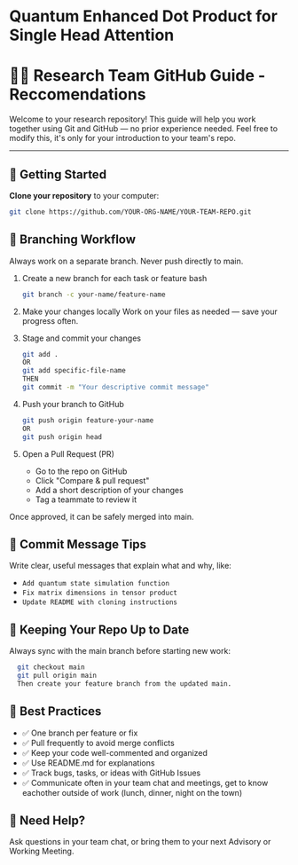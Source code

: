 # Quantum Enhanced Dot Product for Single Head Attention

# 🧑‍🔬 Research Team GitHub Guide - Reccomendations

Welcome to your research repository! This guide will help you work together using Git and GitHub — no prior experience needed. Feel free to modify this, it's only for your introduction to your team's repo.

---

## 🚀 Getting Started

**Clone your repository** to your computer:

```bash
git clone https://github.com/YOUR-ORG-NAME/YOUR-TEAM-REPO.git
```

## 🌿 Branching Workflow

Always work on a separate branch. Never push directly to main.

1. Create a new branch for each task or feature
   bash

   ```bash
   git branch -c your-name/feature-name

   ```

2. Make your changes locally
   Work on your files as needed — save your progress often.

3. Stage and commit your changes

   ```bash
   git add .
   OR
   git add specific-file-name
   THEN
   git commit -m "Your descriptive commit message"

   ```

4. Push your branch to GitHub

   ```bash
   git push origin feature-your-name
   OR
   git push origin head

   ```

5. Open a Pull Request (PR)
   - Go to the repo on GitHub
   - Click "Compare & pull request"
   - Add a short description of your changes
   - Tag a teammate to review it

Once approved, it can be safely merged into main.

## 📌 Commit Message Tips

Write clear, useful messages that explain what and why, like:

- `Add quantum state simulation function`
- `Fix matrix dimensions in tensor product`
- `Update README with cloning instructions`

## 🔁 Keeping Your Repo Up to Date

Always sync with the main branch before starting new work:

```bash
  git checkout main
  git pull origin main
  Then create your feature branch from the updated main.
```

## 🧠 Best Practices

- ✅ One branch per feature or fix
- ✅ Pull frequently to avoid merge conflicts
- ✅ Keep your code well-commented and organized
- ✅ Use README.md for explanations
- ✅ Track bugs, tasks, or ideas with GitHub Issues
- ✅ Communicate often in your team chat and meetings, get to know eachother outside of work (lunch, dinner, night on the town)

## 💬 Need Help?

Ask questions in your team chat, or bring them to your next Advisory or Working Meeting.
